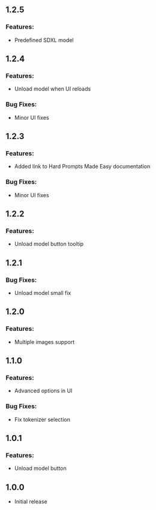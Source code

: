 ## 1.2.5

### Features:
 * Predefined SDXL model


## 1.2.4

### Features:
 * Unload model when UI reloads

### Bug Fixes:
 * Minor UI fixes


## 1.2.3

### Features:
 * Added link to Hard Prompts Made Easy documentation

### Bug Fixes:
 * Minor UI fixes


## 1.2.2

### Features:
 * Unload model button tooltip


## 1.2.1

### Bug Fixes:
 * Unload model small fix


## 1.2.0

### Features:
 * Multiple images support


## 1.1.0

### Features:
 * Advanced options in UI

### Bug Fixes:
 * Fix tokenizer selection


## 1.0.1

### Features:
 * Unload model button


## 1.0.0
 * Initial release
